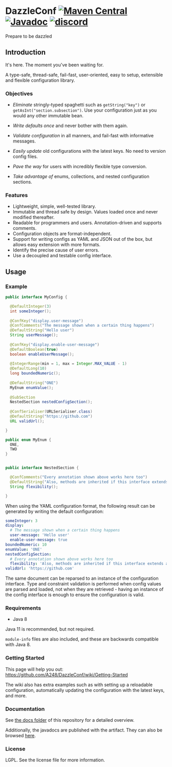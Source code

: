 
# DazzleConf [![Maven Central](https://img.shields.io/maven-central/v/space.arim.dazzleconf/dazzleconf-parent?color=brightgreen&label=maven%20central)](https://mvnrepository.com/artifact/space.arim.dazzleconf/dazzleconf-core) [![Javadoc](https://javadoc.io/badge2/space.arim.dazzleconf/dazzleconf-core/javadoc.svg)](https://javadoc.io/doc/space.arim.dazzleconf/dazzleconf-core) [![discord](https://img.shields.io/discord/784154359067443280?label=discord)](https://discord.gg/es9EuHqqNr)

Prepare to be dazzled

## Introduction

It's here. The moment you've been waiting for.

A type-safe, thread-safe, fail-fast, user-oriented, easy to setup, extensible and flexible configuration library.

### Objectives

* *Eliminate* stringly-typed spaghetti such as `getString("key")` or `getAsInt("section.subsection")`. Use your configuration just as you would any other immutable bean.

* *Write defaults once* and never bother with them again.

* *Validate configuration* in all manners, and fail-fast with informative messages.

* *Easily update* old configurations with the latest keys. No need to version config files.

* *Pave the way* for users with incredibly flexible type conversion.

* *Take advantage of* enums, collections, and nested configuration sections.

### Features

* Lightweight, simple, well-tested library.
* Immutable and thread safe by design. Values loaded once and never modified thereafter.
* Readable for programmers and users. Annotation-driven and supports comments.
* Configuration objects are format-independent.
* Support for writing configs as YAML and JSON out of the box, but allows easy extension with more formats.
* Identify the precise cause of user errors.
* Use a decoupled and testable config interface.

## Usage

### Example

```java
public interface MyConfig {

  @DefaultInteger(3)
  int someInteger();
  
  @ConfKey("display.user-message")
  @ConfComments("The message shown when a certain thing happens")
  @DefaultString("Hello user")
  String userMessage();
  
  @ConfKey("display.enable-user-message")
  @DefaultBoolean(true)
  boolean enableUserMessage();
  
  @IntegerRange(min = 1, max = Integer.MAX_VALUE - 1)
  @DefaultLong(10)
  long boundedNumeric();
  
  @DefaultString("ONE")
  MyEnum enumValue();
  
  @SubSection
  NestedSection nestedConfigSection();
  
  @ConfSerialiser(URLSerialiser.class)
  @DefaultString("https://github.com")
  URL validUrl();

}

public enum MyEnum {
  ONE,
  TWO
}


public interface NestedSection {

  @ConfComments("Every annotation shown above works here too")
  @DefaultString("Also, methods are inherited if this interface extends another, enabling inheritable config interfaces")
  String flexibility();

}
```

When using the YAML configuration format, the following result can be generated by writing the default configuration:

```yaml
someInteger: 3
display:
  # The message shown when a certain thing happens
  user-message: 'Hello user'
  enable-user-message: true
boundedNumeric: 10
enumValue: 'ONE'
nestedConfigSection:
  # Every annotation shown above works here too
  flexibility: 'Also, methods are inherited if this interface extends another, enabling inheritable config interfaces'
validUrl: 'https://github.com'
```

The same document can be reparsed to an instance of the configuration interface. Type and constraint validation is performed when config values are parsed and loaded, not when they are retrieved - having an instance of the config interface is enough to ensure the configuration is valid.

### Requirements

* Java 8

Java 11 is recommended, but not required.

`module-info` files are also included, and these are backwards compatible with Java 8.

### Getting Started

This page will help you out: https://github.com/A248/DazzleConf/wiki/Getting-Started

The wiki also has extra examples such as with setting up a reloadable configuration, automatically updating the configuration with the latest keys, and more.

### Documentation

See [the docs folder](https://github.com/A248/DazzleConf/tree/master/docs) of this repository for a detailed overview.

Additionally, the javadocs are published with the artifact. They can also be browsed [here](https://javadoc.io/doc/space.arim.dazzleconf/dazzleconf-core).

### License

LGPL. See the license file for more information.
